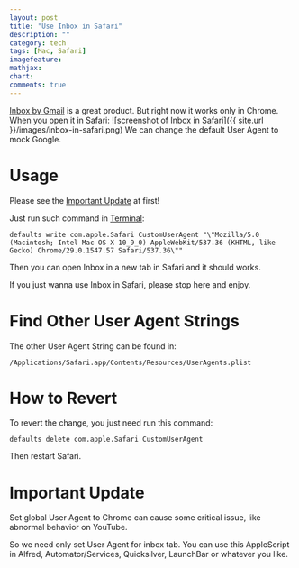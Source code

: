 ```yaml
---
layout: post
title: "Use Inbox in Safari"
description: ""
category: tech
tags: [Mac, Safari]
imagefeature:
mathjax:
chart:
comments: true
---
```

<a href="http://www.google.com/inbox/" target="_blank">Inbox by Gmail</a> is a great product.
But right now it works only in Chrome. When you open it in Safari:
![screenshot of Inbox in Safari]({{ site.url }}/images/inbox-in-safari.png)
We can change the default User Agent to mock Google.

# Usage

Please see the [Important Update](#update) at first!

Just run such command in <a href="http://blog.teamtreehouse.com/introduction-to-the-mac-os-x-command-line" target="_blank">Terminal</a>:

```
defaults write com.apple.Safari CustomUserAgent "\"Mozilla/5.0 (Macintosh; Intel Mac OS X 10_9_0) AppleWebKit/537.36 (KHTML, like Gecko) Chrome/29.0.1547.57 Safari/537.36\""
```

Then you can open Inbox in a new tab in Safari and it should works.

If you just wanna use Inbox in Safari, please stop here and enjoy.

# Find Other User Agent Strings

The other User Agent String can be found in:

`/Applications/Safari.app/Contents/Resources/UserAgents.plist`

# How to Revert

To revert the change, you just need run this command:

```
defaults delete com.apple.Safari CustomUserAgent
```

Then restart Safari.

# <a name="update"></a>Important Update

Set global User Agent to Chrome can cause some critical issue, like abnormal behavior on YouTube.

So we need only set User Agent for inbox tab. You can use this AppleScript in Alfred, Automator/Services, Quicksilver, LaunchBar or whatever you like.

<div class="row">
<script src="https://gist.github.com/xcv58/21ada9d69b7a3801ad7b.js"></script>
</div>
